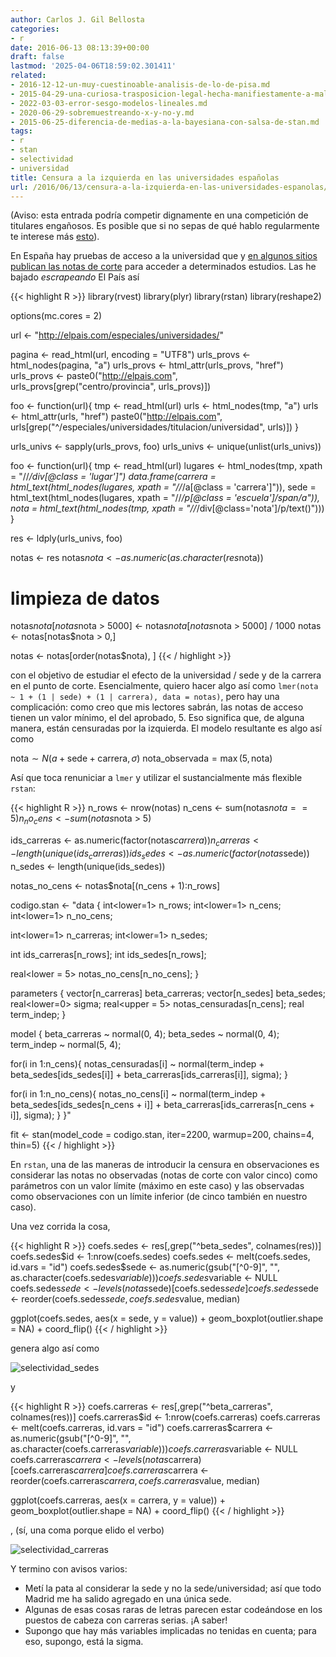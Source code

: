 ```yaml
---
author: Carlos J. Gil Bellosta
categories:
- r
date: 2016-06-13 08:13:39+00:00
draft: false
lastmod: '2025-04-06T18:59:02.301411'
related:
- 2016-12-12-un-muy-cuestinoable-analisis-de-lo-de-pisa.md
- 2015-04-29-una-curiosa-trasposicion-legal-hecha-manifiestamente-a-malagana.md
- 2022-03-03-error-sesgo-modelos-lineales.md
- 2020-06-29-sobremuestreando-x-y-no-y.md
- 2015-06-25-diferencia-de-medias-a-la-bayesiana-con-salsa-de-stan.md
tags:
- r
- stan
- selectividad
- universidad
title: Censura a la izquierda en las universidades españolas
url: /2016/06/13/censura-a-la-izquierda-en-las-universidades-espanolas/
---
```


(Aviso: esta entrada podría competir dignamente en una competición de titulares engañosos. Es posible que si no sepas de qué hablo regularmente te interese más [esto](http://www.eldiario.es/)).

En España hay pruebas de acceso a la universidad que y [en algunos sitios publican las notas de corte](http://elpais.com/especiales/universidades/) para acceder a determinados estudios. Las he bajado _escrapeando_ El País así

{{< highlight R >}}
library(rvest)
library(plyr)
library(rstan)
library(reshape2)

options(mc.cores = 2)

url <- "http://elpais.com/especiales/universidades/"

pagina     <- read_html(url, encoding = "UTF8")
urls_provs <- html_nodes(pagina, "a")
urls_provs <- html_attr(urls_provs, "href")
urls_provs <- paste0("http://elpais.com", urls_provs[grep("centro/provincia", urls_provs)])

foo <- function(url){
  tmp  <- read_html(url)
  urls <- html_nodes(tmp, "a")
  urls <- html_attr(urls, "href")
  paste0("http://elpais.com", urls[grep("^/especiales/universidades/titulacion/universidad", urls)])
}

urls_univs <- sapply(urls_provs, foo)
urls_univs <- unique(unlist(urls_univs))


foo <- function(url){
  tmp <- read_html(url)
  lugares <- html_nodes(tmp, xpath = "//*/div[@class = 'lugar']")
  data.frame(carrera = html_text(html_nodes(lugares, xpath = "//*/a[@class = 'carrera']")),
              sede = html_text(html_nodes(lugares, xpath = "//*/p[@class = 'escuela']/span/a")),
              nota = html_text(html_nodes(tmp, xpath = "//*/div[@class='nota']/p/text()")))
}

res <- ldply(urls_univs, foo)

notas <- res
notas$nota <- as.numeric(as.character(res$nota))

# limpieza de datos
notas$nota[notas$nota > 5000] <- notas$nota[notas$nota > 5000] / 1000
notas <- notas[notas$nota > 0,]

notas <- notas[order(notas$nota), ]
{{< / highlight >}}


con el objetivo de estudiar el efecto de la universidad / sede y de la carrera en el punto de corte. Esencialmente, quiero hacer algo así como `lmer(nota ~ 1 + (1 | sede) + (1 | carrera), data = notas)`, pero hay una complicación: como creo que mis lectores sabrán, las notas de acceso tienen un valor mínimo, el del aprobado, 5. Eso significa que, de alguna manera, están censuradas por la izquierda. El modelo resultante es algo así como

$\text{nota} \sim N(a + \text{sede} + \text{carrera}, \sigma)$
$\text{nota\_observada} = \max(5, \text{nota})$

Así que toca renuniciar a `lmer` y utilizar el sustancialmente más flexible `rstan`:

{{< highlight R >}}
n_rows   <- nrow(notas)
n_cens   <- sum(notas$nota == 5)
n_no_cens <- sum(notas$nota > 5)

ids_carreras <- as.numeric(factor(notas$carrera))
n_carreras   <- length(unique(ids_carreras))
ids_sedes    <- as.numeric(factor(notas$sede))
n_sedes      <- length(unique(ids_sedes))

notas_no_cens <- notas$nota[(n_cens + 1):n_rows]

codigo.stan <- "data {
  int<lower=1> n_rows;
  int<lower=1> n_cens;
  int<lower=1> n_no_cens;

  int<lower=1> n_carreras;
  int<lower=1> n_sedes;

  int ids_carreras[n_rows];
  int ids_sedes[n_rows];

  real<lower = 5> notas_no_cens[n_no_cens];
}

parameters {
  vector[n_carreras] beta_carreras;
  vector[n_sedes]    beta_sedes;
  real<lower=0> sigma;
  real<upper = 5> notas_censuradas[n_cens];
  real term_indep;
}

model {
  beta_carreras ~ normal(0, 4);
  beta_sedes    ~ normal(0, 4);
  term_indep    ~ normal(5, 4);

  for(i in 1:n_cens){
    notas_censuradas[i] ~ normal(term_indep + beta_sedes[ids_sedes[i]] + beta_carreras[ids_carreras[i]], sigma);
  }

  for(i in 1:n_no_cens){
    notas_no_cens[i] ~ normal(term_indep + beta_sedes[ids_sedes[n_cens + i]] + beta_carreras[ids_carreras[n_cens + i]], sigma);
  }
}"

fit <- stan(model_code = codigo.stan,
            iter=2200, warmup=200,
            chains=4, thin=5)
{{< / highlight >}}


En `rstan`, una de las maneras de introducir la censura en observaciones es considerar las notas no observadas (notas de corte con valor cinco) como parámetros con un valor límite (máximo en este caso) y las observadas como observaciones con un límite inferior (de cinco también en nuestro caso).

Una vez corrida la cosa,

{{< highlight R >}}
coefs.sedes <- res[,grep("^beta_sedes", colnames(res))]
coefs.sedes$id <- 1:nrow(coefs.sedes)
coefs.sedes <- melt(coefs.sedes, id.vars = "id")
coefs.sedes$sede <- as.numeric(gsub("[^0-9]", "",
                                    as.character(coefs.sedes$variable)))
coefs.sedes$variable <- NULL
coefs.sedes$sede <- levels(notas$sede)[coefs.sedes$sede]
coefs.sedes$sede <- reorder(coefs.sedes$sede, coefs.sedes$value, median)

ggplot(coefs.sedes, aes(x = sede, y = value)) +
  geom_boxplot(outlier.shape = NA) + coord_flip()
{{< / highlight >}}

genera algo así como

![selectividad_sedes](/wp-uploads/2016/06/selectividad_sedes.png#center)

y

{{< highlight R >}}
coefs.carreras <- res[,grep("^beta_carreras", colnames(res))]
coefs.carreras$id <- 1:nrow(coefs.carreras)
coefs.carreras <- melt(coefs.carreras, id.vars = "id")
coefs.carreras$carrera <- as.numeric(gsub("[^0-9]", "", as.character(coefs.carreras$variable)))
coefs.carreras$variable <- NULL
coefs.carreras$carrera <- levels(notas$carrera)[coefs.carreras$carrera]
coefs.carreras$carrera <- reorder(coefs.carreras$carrera, coefs.carreras$value, median)

ggplot(coefs.carreras, aes(x = carrera, y = value)) +
  geom_boxplot(outlier.shape = NA) + coord_flip()
{{< / highlight >}}


, (sí, una coma porque elido el verbo)

![selectividad_carreras](/wp-uploads/2016/06/selectividad_carreras.png#center)

Y termino con avisos varios:

* Metí la pata al considerar la sede y no la sede/universidad; así que todo Madrid me ha salido agregado en una única sede.
* Algunas de esas cosas raras de letras parecen estar codeándose en los puestos de cabeza con carreras serias. ¡A saber!
* Supongo que hay más variables implicadas no tenidas en cuenta; para eso, supongo, está la sigma.